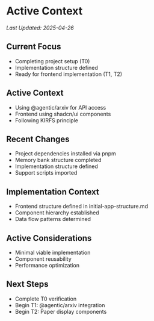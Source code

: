 # Active Context
*Last Updated: 2025-04-26*

## Current Focus
- Completing project setup (T0)
- Implementation structure defined
- Ready for frontend implementation (T1, T2)

## Active Context
- Using @agentic/arxiv for API access
- Frontend using shadcn/ui components
- Following KIRFS principle

## Recent Changes
- Project dependencies installed via pnpm
- Memory bank structure completed
- Implementation structure defined
- Support scripts imported

## Implementation Context
- Frontend structure defined in initial-app-structure.md
- Component hierarchy established
- Data flow patterns determined

## Active Considerations
- Minimal viable implementation
- Component reusability
- Performance optimization

## Next Steps
- Complete T0 verification
- Begin T1: @agentic/arxiv integration
- Begin T2: Paper display components